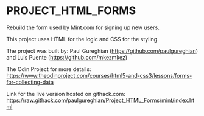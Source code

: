 # PROJECT_HTML_FORMS

Rebuild the form used by Mint.com for signing up new users.

This project uses HTML for the logic and CSS for the styling.

The project was built by: Paul Gureghian (<https://github.com/paulgureghian>) and
Luis Puente (<https://github.com/mkezmkez>)

The Odin Project for more details: <https://www.theodinproject.com/courses/html5-and-css3/lessons/forms-for-collecting-data>

Link for the live version hosted on githack.com: <https://raw.githack.com/paulgureghian/Project_HTML_Forms/mint/index.html>

